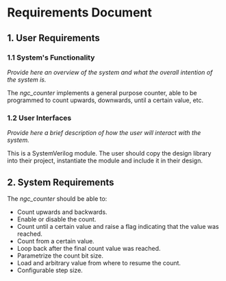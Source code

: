 # Requirements Document

## 1. User Requirements

### 1.1 System's Functionality

*Provide here an overview of the system and what the overall intention of the system is.*

The *ngc_counter* implements a general purpose counter, able to be programmed to count upwards, downwards, until a certain value, etc.

### 1.2 User Interfaces

*Provide here a brief description of how the user will interact with the system.*

This is a SystemVerilog module. The user should copy the design library into their project, instantiate the module and include it in their design.

## 2. System Requirements

The *ngc_counter* should be able to:

* Count upwards and backwards.
* Enable or disable the count.
* Count until a certain value and raise a flag indicating that the value was reached.
* Count from a certain value.
* Loop back after the final count value was reached.
* Parametrize the count bit size.
* Load and arbitrary value from where to resume the count.
* Configurable step size.
